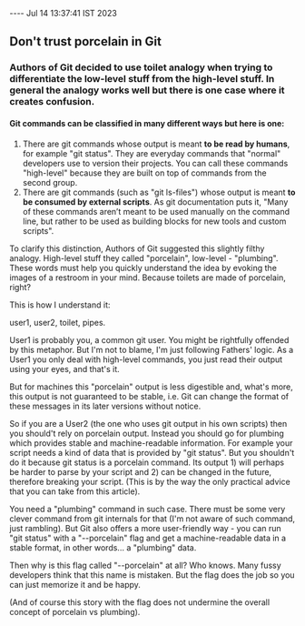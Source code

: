 ---- Jul 14 13:37:41 IST 2023
## Don't trust porcelain in Git

### Authors of Git decided to use toilet analogy when trying to differentiate the low-level stuff from the high-level stuff. In general the analogy works well but there is one case where it creates confusion.

#### Git commands can be classified in many different ways but here is one:
1) There are git commands whose output is meant __to be read by humans__, for example "git status". They are everyday commands that "normal" developers use to version their projects. You can call these commands "high-level" because they are built on top of commands from the second group. 
2) There are git commands (such as "git ls-files") whose output is meant __to be consumed by external scripts__. As git documentation puts it, "Many of these commands aren’t meant to be used manually on the command line, but rather to be used as building blocks for new tools and custom scripts".

To clarify this distinction, Authors of Git suggested this slightly filthy analogy. High-level stuff they called "porcelain", low-level - "plumbing". These words must help you quickly understand the idea by evoking the images of a restroom in your mind. Because toilets are made of porcelain, right?

This is how I understand it:


user1, user2, toilet, pipes.

User1 is probably you, a common git user. You might be rightfully offended by this metaphor. But I'm not to blame, I'm just following Fathers' logic.
As a User1 you only deal with high-level commands, you just read their output using your eyes, and that's it.

But for machines this "porcelain" output is less digestible and, what's more, this output is not guaranteed to be stable, i.e. Git can change the format of these messages in its later versions without notice.

So if you are a User2 (the one who uses git output in his own scripts) then you should't rely on porcelain output. Instead you should go for plumbing which provides stable and machine-readable information.
For example your script needs a kind of data that is provided by "git status". But you shouldn't do it because git status is a porcelain command. Its output 1) will perhaps be harder to parse by your script and 2) can be changed in the future, therefore breaking your script. (This is by the way the only practical advice that you can take from this article).

You need a "plumbing" command in such case. There must be some very clever command from git internals for that (I'm not aware of such command, just rambling). But Git also offers a more user-friendly way - you can run "git status" with a "--porcelain" flag and get a machine-readable data in a stable format, in other words... a "plumbing" data.

Then why is this flag called "--porcelain" at all? Who knows. Many fussy developers think that this name is mistaken. But the flag does the job so you can just memorize it and be happy.

(And of course this story with the flag does not undermine the overall concept of porcelain vs plumbing).
